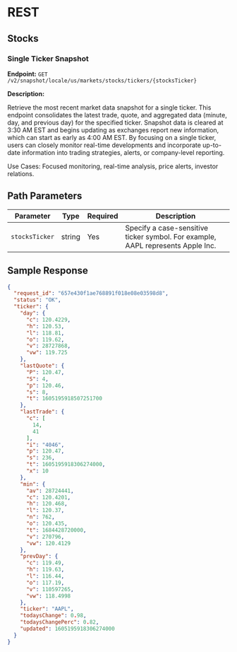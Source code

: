 # REST
## Stocks

### Single Ticker Snapshot

**Endpoint:** `GET /v2/snapshot/locale/us/markets/stocks/tickers/{stocksTicker}`

**Description:**

Retrieve the most recent market data snapshot for a single ticker. This endpoint consolidates the latest trade, quote, and aggregated data (minute, day, and previous day) for the specified ticker. Snapshot data is cleared at 3:30 AM EST and begins updating as exchanges report new information, which can start as early as 4:00 AM EST. By focusing on a single ticker, users can closely monitor real-time developments and incorporate up-to-date information into trading strategies, alerts, or company-level reporting.

Use Cases: Focused monitoring, real-time analysis, price alerts, investor relations.

## Path Parameters

| Parameter | Type | Required | Description |
| --- | --- | --- | --- |
| `stocksTicker` | string | Yes | Specify a case-sensitive ticker symbol. For example, AAPL represents Apple Inc. |

## Sample Response

```json
{
  "request_id": "657e430f1ae768891f018e08e03598d8",
  "status": "OK",
  "ticker": {
    "day": {
      "c": 120.4229,
      "h": 120.53,
      "l": 118.81,
      "o": 119.62,
      "v": 28727868,
      "vw": 119.725
    },
    "lastQuote": {
      "P": 120.47,
      "S": 4,
      "p": 120.46,
      "s": 8,
      "t": 1605195918507251700
    },
    "lastTrade": {
      "c": [
        14,
        41
      ],
      "i": "4046",
      "p": 120.47,
      "s": 236,
      "t": 1605195918306274000,
      "x": 10
    },
    "min": {
      "av": 28724441,
      "c": 120.4201,
      "h": 120.468,
      "l": 120.37,
      "n": 762,
      "o": 120.435,
      "t": 1684428720000,
      "v": 270796,
      "vw": 120.4129
    },
    "prevDay": {
      "c": 119.49,
      "h": 119.63,
      "l": 116.44,
      "o": 117.19,
      "v": 110597265,
      "vw": 118.4998
    },
    "ticker": "AAPL",
    "todaysChange": 0.98,
    "todaysChangePerc": 0.82,
    "updated": 1605195918306274000
  }
}
```